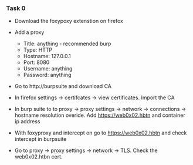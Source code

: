 ### Task 0
- Download the foxypoxy extenstion on firefox
- Add a proxy
    - Title: anything - recommended burp
    - Type: HTTP
    - Hostname: 127.0.0.1
    - Port: 8080
    - Username: anything
    - Password: anything

- Go to http://burpsuite and download CA
- In firefox settings -> certifcates -> view certificates. Import the CA
- In burp suite to to proxy -> proxy settings -> network -> connections -> hostname resolution overide. Add https://web0x02.hbtn and container ip address
- With foxyproxy and intercept on go to https://web0x02.hbtn and check intercept in burpsuite
- Go to proxy -> proxy settings -> network -> TLS. Check the web0x02.htbn cert. 
